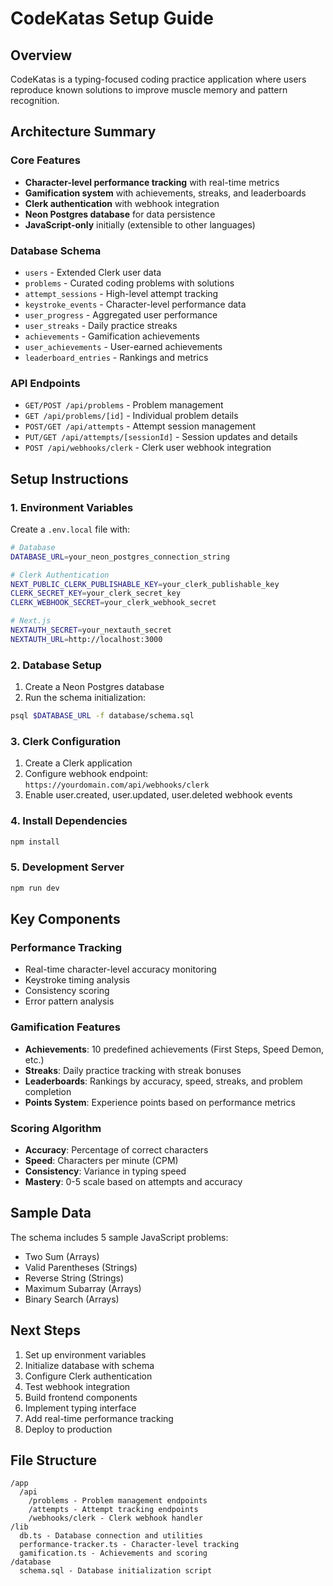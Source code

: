 # CodeKatas Setup Guide

## Overview

CodeKatas is a typing-focused coding practice application where users reproduce known solutions to improve muscle memory and pattern recognition.

## Architecture Summary

### Core Features

- **Character-level performance tracking** with real-time metrics
- **Gamification system** with achievements, streaks, and leaderboards
- **Clerk authentication** with webhook integration
- **Neon Postgres database** for data persistence
- **JavaScript-only** initially (extensible to other languages)

### Database Schema

- `users` - Extended Clerk user data
- `problems` - Curated coding problems with solutions
- `attempt_sessions` - High-level attempt tracking
- `keystroke_events` - Character-level performance data
- `user_progress` - Aggregated user performance
- `user_streaks` - Daily practice streaks
- `achievements` - Gamification achievements
- `user_achievements` - User-earned achievements
- `leaderboard_entries` - Rankings and metrics

### API Endpoints

- `GET/POST /api/problems` - Problem management
- `GET /api/problems/[id]` - Individual problem details
- `POST/GET /api/attempts` - Attempt session management
- `PUT/GET /api/attempts/[sessionId]` - Session updates and details
- `POST /api/webhooks/clerk` - Clerk user webhook integration

## Setup Instructions

### 1. Environment Variables

Create a `.env.local` file with:

```bash
# Database
DATABASE_URL=your_neon_postgres_connection_string

# Clerk Authentication
NEXT_PUBLIC_CLERK_PUBLISHABLE_KEY=your_clerk_publishable_key
CLERK_SECRET_KEY=your_clerk_secret_key
CLERK_WEBHOOK_SECRET=your_clerk_webhook_secret

# Next.js
NEXTAUTH_SECRET=your_nextauth_secret
NEXTAUTH_URL=http://localhost:3000
```

### 2. Database Setup

1. Create a Neon Postgres database
2. Run the schema initialization:

```bash
psql $DATABASE_URL -f database/schema.sql
```

### 3. Clerk Configuration

1. Create a Clerk application
2. Configure webhook endpoint: `https://yourdomain.com/api/webhooks/clerk`
3. Enable user.created, user.updated, user.deleted webhook events

### 4. Install Dependencies

```bash
npm install
```

### 5. Development Server

```bash
npm run dev
```

## Key Components

### Performance Tracking

- Real-time character-level accuracy monitoring
- Keystroke timing analysis
- Consistency scoring
- Error pattern analysis

### Gamification Features

- **Achievements**: 10 predefined achievements (First Steps, Speed Demon, etc.)
- **Streaks**: Daily practice tracking with streak bonuses
- **Leaderboards**: Rankings by accuracy, speed, streaks, and problem completion
- **Points System**: Experience points based on performance metrics

### Scoring Algorithm

- **Accuracy**: Percentage of correct characters
- **Speed**: Characters per minute (CPM)
- **Consistency**: Variance in typing speed
- **Mastery**: 0-5 scale based on attempts and accuracy

## Sample Data

The schema includes 5 sample JavaScript problems:

- Two Sum (Arrays)
- Valid Parentheses (Strings)
- Reverse String (Strings)
- Maximum Subarray (Arrays)
- Binary Search (Arrays)

## Next Steps

1. Set up environment variables
2. Initialize database with schema
3. Configure Clerk authentication
4. Test webhook integration
5. Build frontend components
6. Implement typing interface
7. Add real-time performance tracking
8. Deploy to production

## File Structure

```
/app
  /api
    /problems - Problem management endpoints
    /attempts - Attempt tracking endpoints
    /webhooks/clerk - Clerk webhook handler
/lib
  db.ts - Database connection and utilities
  performance-tracker.ts - Character-level tracking
  gamification.ts - Achievements and scoring
/database
  schema.sql - Database initialization script
```
